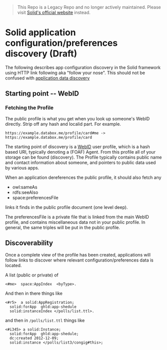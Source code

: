 > This Repo is a Legacy Repo and no longer actively maintained. Please visit [Solid's official website](https://solidproject.org/) instead.

# Solid application configuration/preferences discovery (Draft)

The following describes app configuration discovery in the Solid framework 
using HTTP link following aka "follow your nose". This should not be 
confused with [application data discovery](https://github.com/solid/solid/tree/master/proposals/data-discovery.md)

## Starting point -- WebID

### Fetching the Profile

The public profile is what you get when you look up someone's WebID directly.
Strip off any hash and localid part. For example.

```
https://example.databox.me/profile/card#me -> https://example.databox.me/profile/card
```

The starting point of discovery is a 
[WebID](http://www.w3.org/2005/Incubator/webid/spec/identity/) user profile,
which is a hash based URI, typically denoting a (FOAF) Agent. From this profile
all of your storage can be found (discovery). The Profile typically contains
public name and contact information about someone, and pointers to public data
used by various apps.

When an application dereferences the public profile, it should also fetch any

* owl:sameAs
* rdfs:seeAlso
* space:preferencesFile

links it finds in the public profile document (one level deep).

The preferencesFile is a private file that is linked from the main WebID
profile, and contains miscellaneous data not in your public profile. In
general, the same triples will be put in the public profile.

## Discoverability

Once a complete view of the profile has been created, applications will follow
links to discover where relevant configuration/preferences data is located.

A list (public or private) of

```
<#me>  space:AppIndex  <byType>.
```

And then in there things like

```
<#r5>  a solid:AppRegistration;
  solid:forApp  ghld:app-shedule
  solid:instanceIndex </polls/list.ttl>.
```

and then in `/polls/list.ttl` things like

```
<#i345> a solid:Instance;
  solid:forApp  ghld:app-shedule;
  dc:created 2012-12-09;
  solid:instance </polls/list3/congig#this>;
```
